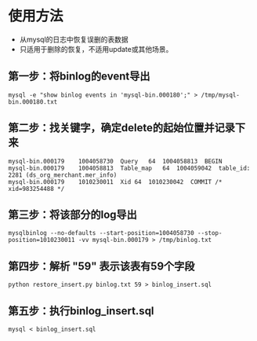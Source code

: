 # 使用方法
- 从mysql的日志中恢复误删的表数据
- 只适用于删除的恢复，不适用update或其他场景。

## 第一步：将binlog的event导出
    mysql -e "show binlog events in 'mysql-bin.000180';" > /tmp/mysql-bin.000180.txt

## 第二步：找关键字，确定delete的起始位置并记录下来
    mysql-bin.000179	1004058730	Query	64	1004058813	BEGIN
    mysql-bin.000179	1004058813	Table_map	64	1004059042	table_id: 2281 (ds_org_merchant.mer_info)
    mysql-bin.000179	1010230011	Xid	64	1010230042	COMMIT /* xid=983254488 */

## 第三步：将该部分的log导出
    mysqlbinlog --no-defaults --start-position=1004058730 --stop-position=1010230011 -vv mysql-bin.000179 > /tmp/binlog.txt

## 第四步：解析  "59" 表示该表有59个字段
    python restore_insert.py binlog.txt 59 > binlog_insert.sql
    
## 第五步：执行binlog_insert.sql
    mysql < binlog_insert.sql
